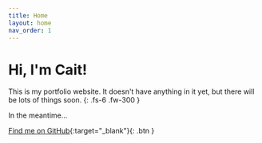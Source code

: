 ```yaml
---
title: Home
layout: home
nav_order: 1
---
```



# Hi, I'm Cait!

This is my portfolio website. It doesn't have anything in it yet, but there will be lots of things soon.
{: .fs-6 .fw-300 }

In the meantime...

[Find me on GitHub](https://github.com/helloiamcait){:target="_blank"}{: .btn }
